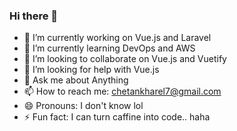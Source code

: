 ### Hi there 👋


- 🔭 I’m currently working on Vue.js and Laravel
- 🌱 I’m currently learning DevOps and AWS
- 👯 I’m looking to collaborate on Vue.js and Vuetify
- 🤔 I’m looking for help with Vue.js
- 💬 Ask me about Anything
- 📫 How to reach me: chetankharel7@gmail.com
- 😄 Pronouns: I don't know lol
- ⚡ Fun fact: I can turn caffine into code.. haha

